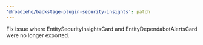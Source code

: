 ```yaml
---
'@roadiehq/backstage-plugin-security-insights': patch
---
```


Fix issue where EntitySecurityInsightsCard and EntityDependabotAlertsCard were no longer exported.
